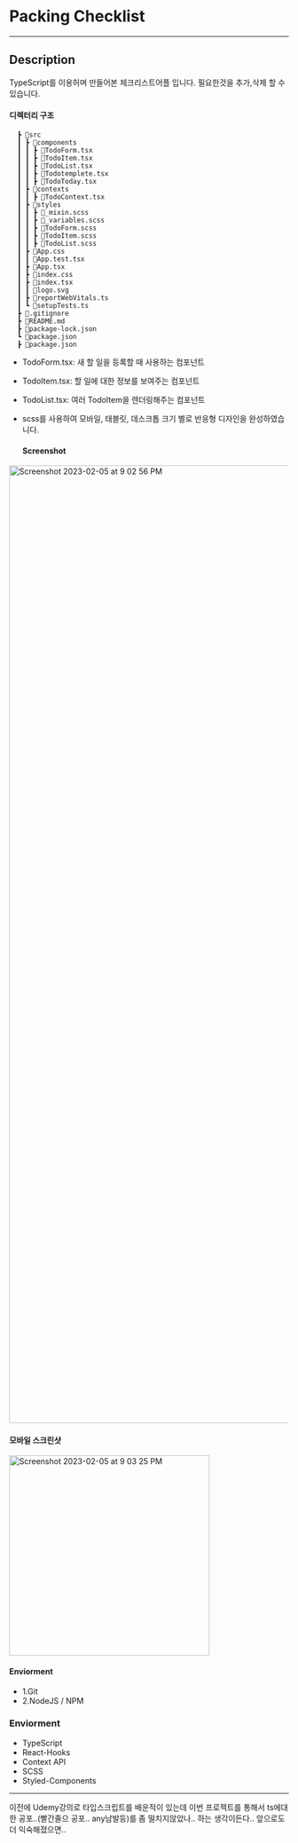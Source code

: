 
# Packing Checklist

 -------

 ## Description
 
TypeScript를 이용허며 만들어본 체크리스트어플 입니다.
필요한것을 추가,삭제 할 수 있습니다.
 #### 디렉터리 구조

      ┣ 📂src
      ┃ ┣ 📂components
      ┃ ┃ ┣ 📜TodoForm.tsx
      ┃ ┃ ┣ 📜TodoItem.tsx
      ┃ ┃ ┣ 📜TodoList.tsx
      ┃ ┃ ┣ 📜Todotemplete.tsx
      ┃ ┃ ┣ 📜TodoToday.tsx
      ┃ ┣ 📂contexts
      ┃ ┃ ┣ 📜TodoContext.tsx
      ┃ ┣ 📂styles
      ┃ ┃ ┣ 📜_mixin.scss
      ┃ ┃ ┣ 📜_variables.scss
      ┃ ┃ ┣ 📜TodoForm.scss
      ┃ ┃ ┣ 📜TodoItem.scss
      ┃ ┃ ┣ 📜TodoList.scss
      ┃ ┣ 📜App.css
      ┃ ┃ 📜App.test.tsx
      ┃ ┣ 📜App.tsx
      ┃ ┣ 📜index.css
      ┃ ┣ 📜index.tsx
      ┃ ┃ 📜logo.svg
      ┃ ┣ 📜reportWebVitals.ts
      ┃ ┗ 📜setupTests.ts
      ┣ 📜.gitignore
      ┣ 📜README.md
      ┣ 📜package-lock.json
      ┗ 📜package.json
      ┣ 📜package.json

* TodoForm.tsx: 새 할 일을 등록할 때 사용하는 컴포넌트 
* TodoItem.tsx: 할 일에 대한 정보를 보여주는 컴포넌트
* TodoList.tsx: 여러 TodoItem을 렌더링해주는 컴포넌트
* scss를 사용하여 모바일, 태블릿, 데스크톱 크기 별로 반응형 디자인을 완성하였습니다. 

  #### Screenshot

<img width="1727" alt="Screenshot 2023-02-05 at 9 02 56 PM" src="https://user-images.githubusercontent.com/76845650/216817674-5895c96b-fb94-4d55-a668-cfbc2edab700.png">

 #### 모바일 스크린샷

<img width="361" alt="Screenshot 2023-02-05 at 9 03 25 PM" src="https://user-images.githubusercontent.com/76845650/216817632-dd435869-69ec-46ea-8d68-ee5043b41851.png">

  #### Enviorment
  
  * 1.Git
  * 2.NodeJS / NPM

  ### Enviorment
  * TypeScript
  * React-Hooks
  * Context API
  * SCSS
  * Styled-Components
  
  ------

이전에 Udemy강의로 타입스크립트를 배운적이 있는데 이번 프로젝트를 통해서 ts에대한 공포..(빨간줄으 공포.. any남발등)를 좀 떨치지않았나.. 하는 생각이든다..
앞으로도 더 익숙해졌으면..

